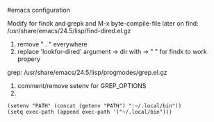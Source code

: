 #emacs configuration

Modify for findk and grepk and M-x byte-compile-file later on
find:
/usr/share/emacs/24.5/lisp/find-dired.el.gz
1. remove " . " everywhere
2. replace 'lookfor-dired' argument -> dir with -> " " for findk to work propery

grep:
/usr/share/emacs/24.5/lisp/progmodes/grep.el.gz
1. comment/remove setenv for GREP_OPTIONS
2.

    (setenv "PATH" (concat (getenv "PATH") ":~/.local/bin"))
    (setq exec-path (append exec-path '("~/.local/bin")))